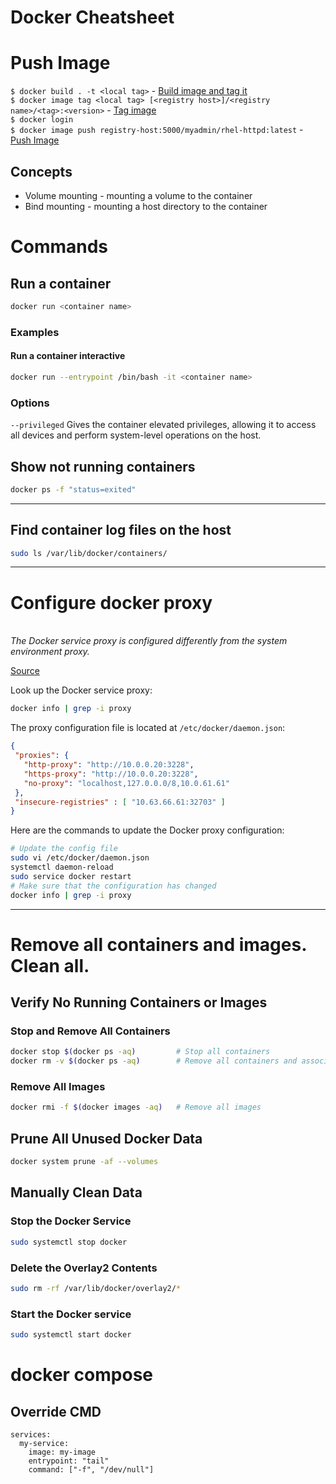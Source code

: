 # Docker Cheatsheet


# Push Image
```$ docker build . -t <local tag>``` - [Build image and tag it](https://docs.docker.com/engine/reference/commandline/build/)  
```$ docker image tag <local tag> [<registry host>]/<registry name>/<tag>:<version>``` - [Tag image](https://docs.docker.com/engine/reference/commandline/push/)  
```$ docker login```  
```$ docker image push registry-host:5000/myadmin/rhel-httpd:latest``` - [Push Image](https://docs.docker.com/engine/reference/commandline/push/)

## Concepts
* Volume mounting - mounting a volume to the container
* Bind mounting - mounting a host directory to the container

# Commands
## Run a container
```bash
docker run <container name>
```
### Examples
#### Run a container interactive
``` bash
docker run --entrypoint /bin/bash -it <container name>
```
### Options
```--privileged``` Gives the container elevated privileges, allowing it to access all devices and perform system-level operations on the host.
## Show not running containers
```bash
docker ps -f "status=exited"
```
---
## Find container log files on the host
```bash
sudo ls /var/lib/docker/containers/
```
---
# Configure docker proxy
<br><i>The Docker service proxy is configured differently from the system environment proxy.</i><br>

[Source](https://stackoverflow.com/questions/58841014/set-proxy-on-docker)

Look up the Docker service proxy:
```bash
docker info | grep -i proxy
```
The proxy configuration file is located at ```/etc/docker/daemon.json```:
```json
{
 "proxies": {
   "http-proxy": "http://10.0.0.20:3228",
   "https-proxy": "http://10.0.0.20:3228",
   "no-proxy": "localhost,127.0.0.0/8,10.0.61.61"
 },
 "insecure-registries" : [ "10.63.66.61:32703" ]
}
```
Here are the commands to update the Docker proxy configuration:
```bash
# Update the config file
sudo vi /etc/docker/daemon.json
systemctl daemon-reload
sudo service docker restart
# Make sure that the configuration has changed
docker info | grep -i proxy 

```

---
# Remove all containers and images. Clean all.
## Verify No Running Containers or Images
### Stop and Remove All Containers
```bash
docker stop $(docker ps -aq)         # Stop all containers
docker rm -v $(docker ps -aq)        # Remove all containers and associated volumes
```
### Remove All Images
```bash
docker rmi -f $(docker images -aq)   # Remove all images
```
## Prune All Unused Docker Data
```bash
docker system prune -af --volumes
```
## Manually Clean Data
### Stop the Docker Service
```bash
sudo systemctl stop docker
```
### Delete the Overlay2 Contents
```bash
sudo rm -rf /var/lib/docker/overlay2/*
```
### Start the Docker service
```bash
sudo systemctl start docker
```

# docker compose

## Override CMD
```
services:
  my-service:
    image: my-image
    entrypoint: "tail"
    command: ["-f", "/dev/null"]
```


